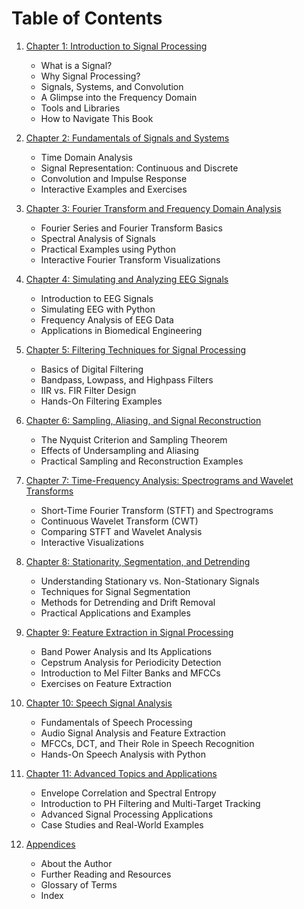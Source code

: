 # Table of Contents

1. [Chapter 1: Introduction to Signal Processing](docs/Chapter01_Introduction.md)
   - What is a Signal?
   - Why Signal Processing?
   - Signals, Systems, and Convolution
   - A Glimpse into the Frequency Domain
   - Tools and Libraries
   - How to Navigate This Book

2. [Chapter 2: Fundamentals of Signals and Systems](docs/Chapter02_Fundamentals.md)
   - Time Domain Analysis
   - Signal Representation: Continuous and Discrete
   - Convolution and Impulse Response
   - Interactive Examples and Exercises

3. [Chapter 3: Fourier Transform and Frequency Domain Analysis](docs/Chapter03_Fourier.md)
   - Fourier Series and Fourier Transform Basics
   - Spectral Analysis of Signals
   - Practical Examples using Python
   - Interactive Fourier Transform Visualizations

4. [Chapter 4: Simulating and Analyzing EEG Signals](doc/Chapter04_SimulatedEEG.md)
   - Introduction to EEG Signals
   - Simulating EEG with Python
   - Frequency Analysis of EEG Data
   - Applications in Biomedical Engineering

5. [Chapter 5: Filtering Techniques for Signal Processing](docs/Chapter05_Filtering.md)
   - Basics of Digital Filtering
   - Bandpass, Lowpass, and Highpass Filters
   - IIR vs. FIR Filter Design
   - Hands-On Filtering Examples

6. [Chapter 6: Sampling, Aliasing, and Signal Reconstruction](docs/Chapter06_Sampling.md)
   - The Nyquist Criterion and Sampling Theorem
   - Effects of Undersampling and Aliasing
   - Practical Sampling and Reconstruction Examples

7. [Chapter 7: Time-Frequency Analysis: Spectrograms and Wavelet Transforms](docs/Chapter07_TimeFrequency.md)
   - Short-Time Fourier Transform (STFT) and Spectrograms
   - Continuous Wavelet Transform (CWT)
   - Comparing STFT and Wavelet Analysis
   - Interactive Visualizations

8. [Chapter 8: Stationarity, Segmentation, and Detrending](docs/Chapter08_Stationarity.md)
   - Understanding Stationary vs. Non-Stationary Signals
   - Techniques for Signal Segmentation
   - Methods for Detrending and Drift Removal
   - Practical Applications and Examples

9. [Chapter 9: Feature Extraction in Signal Processing](docs/Chapter09_FeatureExtraction.md)
   - Band Power Analysis and Its Applications
   - Cepstrum Analysis for Periodicity Detection
   - Introduction to Mel Filter Banks and MFCCs
   - Exercises on Feature Extraction

10. [Chapter 10: Speech Signal Analysis](docs/Chapter10_SpeechAnalysis.md)
    - Fundamentals of Speech Processing
    - Audio Signal Analysis and Feature Extraction
    - MFCCs, DCT, and Their Role in Speech Recognition
    - Hands-On Speech Analysis with Python

11. [Chapter 11: Advanced Topics and Applications](docs/Chapter11_AdvancedTopics.md)
    - Envelope Correlation and Spectral Entropy
    - Introduction to PH Filtering and Multi-Target Tracking
    - Advanced Signal Processing Applications
    - Case Studies and Real-World Examples

12. [Appendices](Appendices.md)
    - About the Author
    - Further Reading and Resources
    - Glossary of Terms
    - Index
